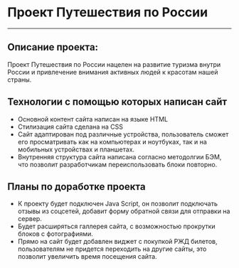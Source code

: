 # Проект Путешествия по России 
------  
## **Описание проекта:**  
  Проект Путешествия по России нацелен на развитие туризма внутри России и привлечение внимания активных людей к красотам нашей страны.

## **Технологии с помощью которых написан сайт**  
* Основной контент сайта написан на языке HTML
* Стилизация сайта сделана на CSS
* Сайт адаптирован под различные устройства, пользователь сможет его просматривать как на компьютерах и ноутбуках, так и на мобильных устройствах и планшетах.
* Внутренняя структура сайта написана согласно методолгии БЭМ, что позволит разработчикам переиспользовать блоки повторно.

## **Планы по доработке проекта**  
* К проекту будет подключен Java Script, он позволит подключать отзывы из соцсетей, добавит форму обратной связи для отправки на сервер.
* Будет расширяться галлерея сайта, с возможностью прокрутки блоков с фотографиями.
* Прямо на сайт будет добавлен виджет с покупкой РЖД билетов, пользователям не придется переходить на другие сайты, это позволит увеличить время посещения сайта.


